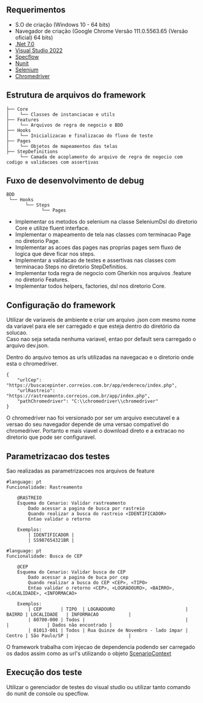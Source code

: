 
## Requerimentos ##

- S.O de criação (Windows 10 - 64 bits)
- Navegador de criação (Google Chrome Versão 111.0.5563.65 (Versão oficial) 64 bits)
- [.Net 7.0](https://dotnet.microsoft.com/en-us/download)
- [Visual Studio 2022](https://visualstudio.microsoft.com/pt-br/downloads/)
- [Specflow](https://specflow.org/)
- [Nunit](https://nunit.org/)
- [Selenium](https://www.selenium.dev/)
- [Chromedriver](https://chromedriver.chromium.org/downloads)

## Estrutura de arquivos do framework ##

```
├── Core
│    └── Classes de instanciacao e utils
├── Features
│    └── Arquivos de regra de negocio e BDD
├── Hooks
│    └── Inicializacao e finalizacao do fluxo de teste
├── Pages
│    └── Objetos de mapeamentos das telas
├── StepDefinitions
     └── Camada de acoplamento do arquivo de regra de negocio com codigo e validacoes com assertivas
```

## Fuxo de desenvolvimento de debug ##
```
BDD
 └── Hooks
       └── Steps
             └── Pages
```

- Implementar os metodos do selenium na classe SeleniumDsl do diretorio Core e utilize fluent interface.
- Implementar o mapeamento de tela nas classes com terminacao Page no diretorio Page.
- Implementar as acoes das pages nas proprias pages sem fluxo de logica que deve ficar nos steps.
- Implementar a validacao de testes e assertivas nas classes com terminacao Steps no diretorio StepDefinitios.
- Implementar toda regra de negocio com Gherkin nos arquivos .feature no diretorio Features.
- Implementar todos helpers, factories, dsl nos diretorio Core.


## Configuração do framework ##
Utilizar de variaveis de ambiente e criar um arquivo .json com mesmo nome da variavel para ele ser carregado e que esteja dentro do diretório da solucao.  
Caso nao seja setada nenhuma variavel, entao por default sera carregado o arquivo dev.json.
   
Dentro do arquivo temos as urls utilizadas na navegacao e o diretorio onde esta o chromedriver.
```
{
	"urlCep": "https://buscacepinter.correios.com.br/app/endereco/index.php",
	"urlRastreio": "https://rastreamento.correios.com.br/app/index.php",
	"pathChromedriver": "C:\\chromedriver\\chromedriver"
}
```
O chromedriver nao foi versionado por ser um arquivo executavel e a versao do seu navegador depende de uma versao compativel do chromedriver. Portanto e mais viavel o download direto e a extracao no diretorio que pode ser configuravel.

## Parametrizacao dos testes  ##
Sao realizadas as parametrizacoes nos arquivos de feature
```
#language: pt
Funcionalidade: Rastreamento

    @RASTREIO
    Esquema do Cenario: Validar rastreamento
        Dado acessar a pagina de busca por rastreio
        Quando realizar a busca do rastreio <IDENTIFICADOR>
        Entao validar o retorno

    Exemplos:
        | IDENTIFICADOR |
        | SS987654321BR |
```

```
#language: pt
Funcionalidade: Busca de CEP

    @CEP
    Esquema do Cenario: Validar busca de CEP
        Dado acessar a pagina de buca por cep
        Quando realizar a busca do CEP <CEP>, <TIPO>
        Entao validar o retorno <CEP>, <LOGRADOURO>, <BAIRRO>, <LOCALIDADE>, <INFORMACAO>

    Exemplos:
        | CEP       | TIPO  | LOGRADOURO                          | BAIRRO | LOCALIDADE   | INFORMACAO           |
        | 80700-000 | Todos |                                     |        |              | Dados não encontrado |
        | 01013-001 | Todos | Rua Quinze de Novembro - lado ímpar | Centro | São Paulo/SP |                      |
```

O framework trabalha com injecao de dependencia podendo ser carregado os dados assim como as url's utilizando o objeto [ScenarioContext](https://docs.specflow.org/projects/specflow/en/latest/Bindings/ScenarioContext.html)

## Execução dos teste  ##
Utilizar o gerenciador de testes do visual studio ou utilizar tanto comando do nunit de console ou specflow.
